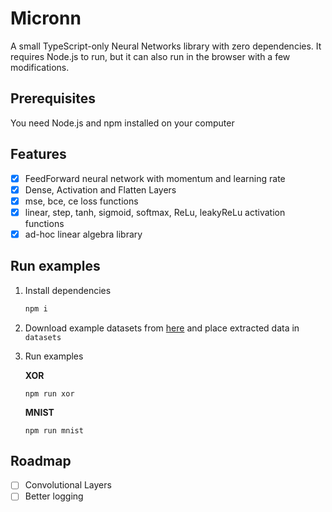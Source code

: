 # Micronn

A small TypeScript-only Neural Networks library with zero dependencies. It requires Node.js to run, but it can also run in the browser with a few modifications.

## Prerequisites

You need Node.js and npm installed on your computer 

## Features

- [x] FeedForward neural network with momentum and learning rate 
- [x] Dense, Activation and Flatten Layers
- [x] mse, bce, ce loss functions
- [x] linear, step, tanh, sigmoid, softmax, ReLu, leakyReLu activation functions
- [x] ad-hoc linear algebra library

## Run examples

1. Install dependencies 

    ```bash
    npm i
    ```
2. Download example datasets from [here](https://drive.google.com/file/d/1579l2HvQUIAiNrbFpE6hr2iJ_vbVFntJ/view?usp=sharing) and place extracted data in `datasets`

3. Run examples
    
    **XOR**

    ```
    npm run xor
    ```

    **MNIST**
    ```
    npm run mnist
    ```

## Roadmap

- [ ] Convolutional Layers
- [ ] Better logging